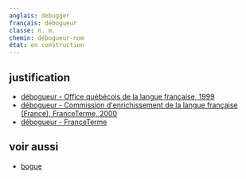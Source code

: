 ```yaml
---
anglais: debugger
français: débogueur
classe: n. m.
chemin: débogueur-nom
état: en construction
---
```

## justification

- [débogueur - Office québécois de la langue française, 1999](https://vitrinelinguistique.oqlf.gouv.qc.ca/fiche-gdt/fiche/1299322/debogueur)
- [débogueur - Commission d'enrichissement de la langue française (France), FranceTerme, 2000](https://vitrinelinguistique.oqlf.gouv.qc.ca/fiche-gdt/fiche/26537487/debogueur)
- [débogueur - FranceTerme](https://www.culture.fr/franceterme/terme/INFO111)

## voir aussi

- [bogue](bogue-nom.html)
